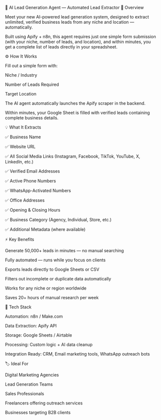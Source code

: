 🎯 AI Lead Generation Agent — Automated Lead Extractor
🧠 Overview

Meet your new AI-powered lead generation system, designed to extract unlimited, verified business leads from any niche and location — automatically.

Built using Apify + n8n, this agent requires just one simple form submission (with your niche, number of leads, and location), and within minutes, you get a complete list of leads directly in your spreadsheet.

⚙️ How It Works

Fill out a simple form with:

Niche / Industry

Number of Leads Required

Target Location

The AI agent automatically launches the Apify scraper in the backend.

Within minutes, your Google Sheet is filled with verified leads containing complete business details.

💡 What It Extracts

✅ Business Name

✅ Website URL

✅ All Social Media Links (Instagram, Facebook, TikTok, YouTube, X, LinkedIn, etc.)

✅ Verified Email Addresses

✅ Active Phone Numbers

✅ WhatsApp-Activated Numbers

✅ Office Addresses

✅ Opening & Closing Hours

✅ Business Category (Agency, Individual, Store, etc.)

✅ Additional Metadata (where available)

⚡ Key Benefits

Generate 50,000+ leads in minutes — no manual searching

Fully automated — runs while you focus on clients

Exports leads directly to Google Sheets or CSV

Filters out incomplete or duplicate data automatically

Works for any niche or region worldwide

Saves 20+ hours of manual research per week

🧩 Tech Stack

Automation: n8n / Make.com

Data Extraction: Apify API

Storage: Google Sheets / Airtable

Processing: Custom logic + AI data cleanup

Integration Ready: CRM, Email marketing tools, WhatsApp outreach bots

🏷️ Ideal For

Digital Marketing Agencies

Lead Generation Teams

Sales Professionals

Freelancers offering outreach services

Businesses targeting B2B clients
